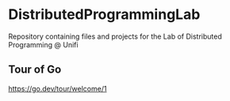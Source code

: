 # DistributedProgrammingLab
Repository containing files and projects for the Lab of Distributed Programming @ Unifi

## Tour of Go
https://go.dev/tour/welcome/1